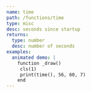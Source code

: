 ```yaml
---
name: time
path: /functions/time
type: misc
desc: seconds since startup
returns:
  type: number
  desc: number of seconds
examples:
  animated demo: |
    function _draw()
     cls(1)
     print(time(), 56, 60, 7)
    end
---
```


